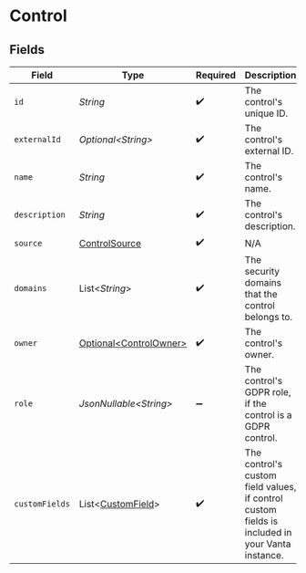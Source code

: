 # Control


## Fields

| Field                                                                                           | Type                                                                                            | Required                                                                                        | Description                                                                                     |
| ----------------------------------------------------------------------------------------------- | ----------------------------------------------------------------------------------------------- | ----------------------------------------------------------------------------------------------- | ----------------------------------------------------------------------------------------------- |
| `id`                                                                                            | *String*                                                                                        | :heavy_check_mark:                                                                              | The control's unique ID.                                                                        |
| `externalId`                                                                                    | *Optional\<String>*                                                                             | :heavy_check_mark:                                                                              | The control's external ID.                                                                      |
| `name`                                                                                          | *String*                                                                                        | :heavy_check_mark:                                                                              | The control's name.                                                                             |
| `description`                                                                                   | *String*                                                                                        | :heavy_check_mark:                                                                              | The control's description.                                                                      |
| `source`                                                                                        | [ControlSource](../../models/components/ControlSource.md)                                       | :heavy_check_mark:                                                                              | N/A                                                                                             |
| `domains`                                                                                       | List\<*String*>                                                                                 | :heavy_check_mark:                                                                              | The security domains that the control belongs to.                                               |
| `owner`                                                                                         | [Optional\<ControlOwner>](../../models/components/ControlOwner.md)                              | :heavy_check_mark:                                                                              | The control's owner.                                                                            |
| `role`                                                                                          | *JsonNullable\<String>*                                                                         | :heavy_minus_sign:                                                                              | The control's GDPR role, if the control is a GDPR control.                                      |
| `customFields`                                                                                  | List\<[CustomField](../../models/components/CustomField.md)>                                    | :heavy_check_mark:                                                                              | The control's custom field values, if control custom fields is included in your Vanta instance. |